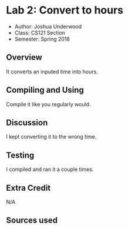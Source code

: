 # Lab 2: Convert to hours

* Author: Joshua Underwood
* Class: CS121 Section 
* Semester: Spring 2018

## Overview

It converts an inputed time into hours.

## Compiling and Using

Compile it like you regularly would.
## Discussion

I kept converting it to the wrong time.

## Testing

I compiled and ran it a couple times.

## Extra Credit

N/A

## Sources used
